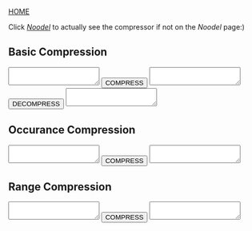 <link rel="shortcut icon" type="image/x-icon" href="/noodel.ico?">

[HOME](README.md)

Click [_Noodel_](https://tkellehe.github.io/noodel/compressor.html) to actually see the compressor if not on the _Noodel_ page:)


<script src="https://code.jquery.com/jquery-3.1.1.min.js" integrity="sha256-hVVnYaiADRTO2PzUGmuLJr8BLUSjGIZsDYGmIJLv2b8=" crossorigin="anonymous"></script>

<script src="src/internal/pipe.js"></script>
<script src="src/internal/props.js"></script>
<script src="src/internal/token.js"></script>
<script src="src/internal/path.js"></script>
<script src="src/internal/characters.js"></script>
<script src="src/internal/NUMBER.js"></script>
<script src="src/internal/STRING.js"></script>
<script src="src/internal/ARRAY.js"></script>
<script src="src/noodel.js"></script>
<script src="src/noodel-misc.js"></script>
<script src="src/noodel-literals.js"></script>
<script src="src/noodel-basic_print.js"></script>
<script src="src/noodel-basic_pipe.js"></script>
<script src="src/noodel-loops.js"></script>
<script src="src/noodel-time.js"></script>
<script src="src/noodel-basic_cast.js"></script>
<script src="src/noodel-basic_operands.js"></script>
<script src="src/noodel-basic_array.js"></script>
<script src="src/noodel-string_manip.js"></script>

<link rel="stylesheet" type="text/css" href="docs.css">
<script type="text/javascript" src="docs.js"></script>

## Basic Compression

<div class="noodel-compressor_basic">
<textarea id="text-basic"></textarea>
<button onclick="$('#compressed-basic').val(characters.compress_basic($('#text-basic').val()))">COMPRESS</button>
<textarea id="compressed-basic"></textarea>
</div>

<div class="noodel-decompressor_basic">
<button onclick="$('#decompressed-basic').val(characters.decompress_basic($('#compressed-basic').val()))">DECOMPRESS</button>
<textarea id="decompressed-basic"></textarea>
</div>

## Occurance Compression

<div class="noodel-compressor_occur">
<textarea id="text-occur"></textarea>
<button onclick="var o = characters.compress_occur($('#text-occur').val()); $('#compressed-occur').val(o.key+'\n'+o.compressed)">COMPRESS</button>
<textarea id="compressed-occur"></textarea>
</div>

## Range Compression

<div class="noodel-compressor_range">
<textarea id="text-range"></textarea>
<button onclick="$('#compressed-range').val(characters.compress_range($('#text-range').val()))">COMPRESS</button>
<textarea id="compressed-range"></textarea>
</div>

